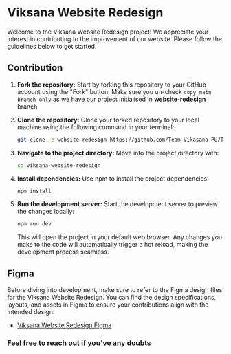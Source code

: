 # Viksana Website Redesign

Welcome to the Viksana Website Redesign project! We appreciate your interest in
contributing to the improvement of our website. Please follow the guidelines
below to get started.

## Contribution

1. **Fork the repository:** Start by forking this repository to your GitHub
   account using the "Fork" button. Make sure you un-check `copy main branch only` as we have our project initialised in **website-redesign** branch 

2. **Clone the repository:** Clone your forked repository to your local machine
   using the following command in your terminal:

   ```bash
   git clone -b website-redesign https://github.com/Team-Vikasana-PU/Team-Vikasana-PU.github.io.git
   ```

3. **Navigate to the project directory:** Move into the project directory with:

   ```bash
   cd viksana-website-redesign
   ```

4. **Install dependencies:** Use npm to install the project dependencies:

   ```bash
   npm install
   ```

5. **Run the development server:** Start the development server to preview the
   changes locally:

   ```bash
   npm run dev
   ```

   This will open the project in your default web browser. Any changes you make
   to the code will automatically trigger a hot reload, making the development
   process seamless.

## Figma

Before diving into development, make sure to refer to the Figma design files for
the Viksana Website Redesign. You can find the design specifications, layouts,
and assets in Figma to ensure your contributions align with the intended design.

- [Viksana Website Redesign Figma](https://www.figma.com/file/0lC3L9FhOneTBNCvRAPFbJ/Vikasana-Website?type=design&node-id=2%3A5&mode=design&t=3rz5PFeR4VEYMv8v-1)

### Feel free to reach out if you've any doubts
